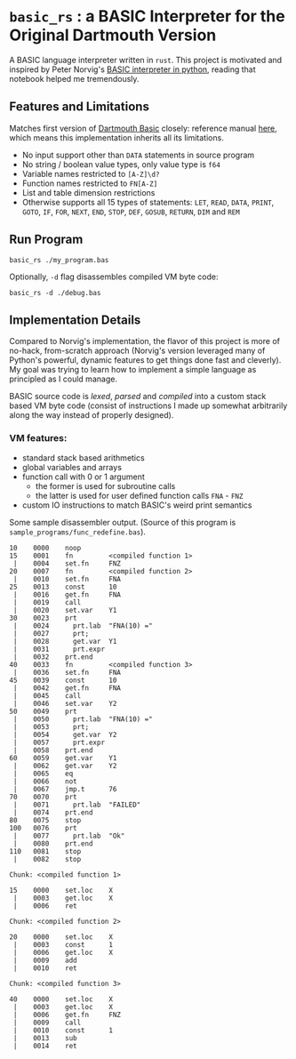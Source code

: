# `basic_rs` : a BASIC Interpreter for the Original Dartmouth Version



A BASIC language interpreter written in `rust`. This project is motivated and inspired by Peter Norvig's [BASIC interpreter in python](http://nbviewer.jupyter.org/github/norvig/pytudes/blob/master/ipynb/BASIC.ipynb), reading that notebook helped me tremendously.



## Features and Limitations

Matches first version of [Dartmouth Basic](https://en.wikipedia.org/wiki/Dartmouth_BASIC) closely: reference manual [here](http://web.archive.org/web/20120716185629/http://www.bitsavers.org/pdf/dartmouth/BASIC_Oct64.pdf), which means this implementation inherits all its limitations.

* No input support other than `DATA` statements in source program
* No string / boolean value types, only value type is `f64`
* Variable names restricted to `[A-Z]\d?` 
* Function names restricted to `FN[A-Z]`
* List and table dimension restrictions
* Otherwise supports all 15 types of statements: `LET`, `READ`, `DATA`, `PRINT`, `GOTO`, `IF`, `FOR`, `NEXT`, `END`, `STOP`, `DEF`, `GOSUB`, `RETURN`, `DIM` and `REM`



## Run Program

```shell
basic_rs ./my_program.bas 
```

Optionally, `-d` flag disassembles compiled VM byte code:

```
basic_rs -d ./debug.bas
```



## Implementation Details

Compared to Norvig's implementation, the flavor of this project is more of no-hack, from-scratch approach (Norvig's version leveraged many of Python's powerful, dynamic features to get things done fast and cleverly). My goal was trying to learn how to implement a simple language as principled as I could manage.



BASIC source code is _lexed_, _parsed_ and _compiled_ into a custom stack based VM byte code (consist of instructions I made up somewhat arbitrarily along the way instead of properly designed).



### VM features:

* standard stack based arithmetics
* global variables and arrays
* function call with 0 or 1 argument
  * the former is used for subroutine calls
  * the latter is used for user defined function calls `FNA` - `FNZ`
* custom IO instructions to match BASIC's weird print semantics



Some sample disassembler output. (Source of this program is `sample_programs/func_redefine.bas`).

```
10    0000    noop      
15    0001    fn         <compiled function 1>
 |    0004    set.fn     FNZ
20    0007    fn         <compiled function 2>
 |    0010    set.fn     FNA
25    0013    const      10
 |    0016    get.fn     FNA
 |    0019    call      
 |    0020    set.var    Y1
30    0023    prt       
 |    0024      prt.lab  "FNA(10) ="
 |    0027      prt;    
 |    0028      get.var  Y1
 |    0031      prt.expr
 |    0032    prt.end   
40    0033    fn         <compiled function 3>
 |    0036    set.fn     FNA
45    0039    const      10
 |    0042    get.fn     FNA
 |    0045    call      
 |    0046    set.var    Y2
50    0049    prt       
 |    0050      prt.lab  "FNA(10) ="
 |    0053      prt;    
 |    0054      get.var  Y2
 |    0057      prt.expr
 |    0058    prt.end   
60    0059    get.var    Y1
 |    0062    get.var    Y2
 |    0065    eq        
 |    0066    not       
 |    0067    jmp.t      76
70    0070    prt       
 |    0071      prt.lab  "FAILED"
 |    0074    prt.end   
80    0075    stop      
100   0076    prt       
 |    0077      prt.lab  "Ok"
 |    0080    prt.end   
110   0081    stop      
 |    0082    stop      

Chunk: <compiled function 1>

15    0000    set.loc    X
 |    0003    get.loc    X
 |    0006    ret       

Chunk: <compiled function 2>

20    0000    set.loc    X
 |    0003    const      1
 |    0006    get.loc    X
 |    0009    add       
 |    0010    ret       

Chunk: <compiled function 3>

40    0000    set.loc    X
 |    0003    get.loc    X
 |    0006    get.fn     FNZ
 |    0009    call      
 |    0010    const      1
 |    0013    sub       
 |    0014    ret      
```
